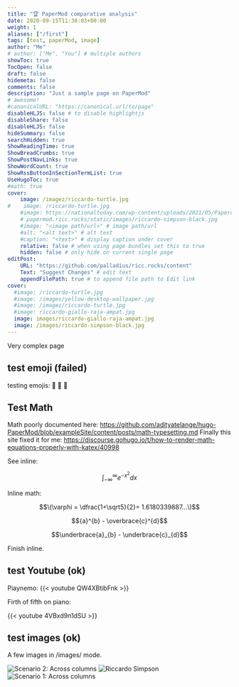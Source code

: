 ```yaml
---
title: "🏆 PaperMod comparative analysis"
date: 2020-09-15T11:30:03+00:00
weight: 1
aliases: ["/first"]
tags: [test, paperMod, image]
author: "Me"
# author: ["Me", "You"] # multiple authors
showToc: true
TocOpen: false
draft: false
hidemeta: false
comments: false
description: "Just a sample page on PaperMod"
# awesome!
#canonicalURL: "https://canonical.url/to/page"
disableHLJS: false # to disable highlightjs
disableShare: false
disableHLJS: false
hideSummary: false
searchHidden: true
ShowReadingTime: true
ShowBreadCrumbs: true
ShowPostNavLinks: true
ShowWordCount: true
ShowRssButtonInSectionTermList: true
UseHugoToc: true
#math: true
cover:
    image: /imagez/riccardo-turtle.jpg
#    image: /riccardo-turtle.jpg
    #image: https://nationaltoday.com/wp-content/uploads/2021/05/Paperclip-1.jpg
    # papermod.ricc.rocks/static/images/riccardo-simpson-black.jpg
    #image: "<image path/url>" # image path/url
    #alt: "<alt text>" # alt text
    #caption: "<text>" # display caption under cover
    relative: false # when using page bundles set this to true
    hidden: false # only hide on current single page
editPost:
    URL: "https://github.com/palladius/ricc.rocks/content"
    Text: "Suggest Changes" # edit text
    appendFilePath: true # to append file path to Edit link
cover:
  #image: /riccardo-turtle.jpg
  #image: /images/yellow-desktop-wallpaper.jpg
  #image: /imagez/riccardo-turtle.jpg
  #image: riccardo-giallo-raja-ampat.jpg
  image: images/riccardo-giallo-raja-ampat.jpg
  image: /images/riccardo-simpson-black.jpg
---
```

Very complex page

## test emoji (failed)

testing emojis: :see_no_evil:
:hear_no_evil: :speak_no_evil:

## Test Math

Math poorly documented here: https://github.com/adityatelange/hugo-PaperMod/blob/exampleSite/content/posts/math-typesetting.md
Finally this site fixed it for me: https://discourse.gohugo.io/t/how-to-render-math-equations-properly-with-katex/40998

See inline:

 $$\int_{-\infty}^{\infty} e^{-x^2} dx$$  <!-- works -->

Inline math:

$$\(\varphi = \dfrac{1+\sqrt5}{2}= 1.6180339887…\)$$


<!-- this does NOT work.
{ { < math.inline > } }
{ { } }
-->

$${a}^{b} - \overbrace{c}^{d}$$  <!-- works-->

$$\underbrace{a}_{b} - \underbrace{c}_{d}$$  <!--does not work -->


Finish inline.


## test Youtube (ok)

Piaynemo:
{{< youtube QW4XBtibFnk >}}

Firth of fifth on piano:

{{< youtube 4VBxd9n1dSU >}}

## test images (ok)

A few images in /images/ mode.

![Scenario 2: Across columns](/images/riccardo-giallo-raja-ampat.jpg)
![Riccardo Simpson](/images/riccardo-simpson-black.jpg)
![Scenario 1: Across columns](/images/cloud-connect.png)
